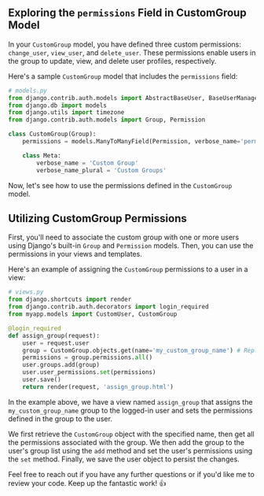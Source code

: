 ## Exploring the `permissions` Field in CustomGroup Model

In your `CustomGroup` model, you have defined three custom permissions: `change_user`, `view_user`, and `delete_user`. These permissions enable users in the group to update, view, and delete user profiles, respectively.

Here's a sample `CustomGroup` model that includes the `permissions` field:

```python
# models.py
from django.contrib.auth.models import AbstractBaseUser, BaseUserManager, PermissionsMixin
from django.db import models
from django.utils import timezone
from django.contrib.auth.models import Group, Permission

class CustomGroup(Group):
    permissions = models.ManyToManyField(Permission, verbose_name='permissions', blank=True)

    class Meta:
        verbose_name = 'Custom Group'
        verbose_name_plural = 'Custom Groups'
```

Now, let's see how to use the permissions defined in the `CustomGroup` model.

## Utilizing CustomGroup Permissions

First, you'll need to associate the custom group with one or more users using Django's built-in `Group` and `Permission` models. Then, you can use the permissions in your views and templates.

Here's an example of assigning the `CustomGroup` permissions to a user in a view:

```python
# views.py
from django.shortcuts import render
from django.contrib.auth.decorators import login_required
from myapp.models import CustomUser, CustomGroup

@login_required
def assign_group(request):
    user = request.user
    group = CustomGroup.objects.get(name='my_custom_group_name') # Replace with the name of your group
    permissions = group.permissions.all()
    user.groups.add(group)
    user.user_permissions.set(permissions)
    user.save()
    return render(request, 'assign_group.html')
```

In the example above, we have a view named `assign_group` that assigns the `my_custom_group_name` group to the logged-in user and sets the permissions defined in the group to the user.

We first retrieve the `CustomGroup` object with the specified name, then get all the permissions associated with the group. We then add the group to the user's group list using the `add` method and set the user's permissions using the `set` method. Finally, we save the user object to persist the changes.

Feel free to reach out if you have any further questions or if you'd like me to review your code. Keep up the fantastic work! 👍
